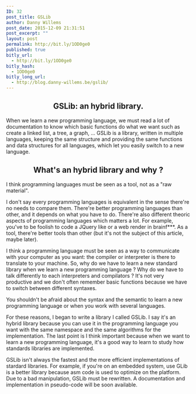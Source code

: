 ```yaml
---
ID: 32
post_title: GSLib
author: Danny Willems
post_date: 2015-12-09 21:31:51
post_excerpt: ""
layout: post
permalink: http://bit.ly/1OD0ge0
published: true
bitly_url:
  - http://bit.ly/1OD0ge0
bitly_hash:
  - 1OD0ge0
bitly_long_url:
  - http://blog.danny-willems.be/gslib/
---
```


<h2 style="text-align:center">GSLib: an hybrid library.</h2>

When we learn a new programming language, we must read a lot of documentation to know which basic functions do what we want such as create a linked list, a tree, a graph, ...
GSLib is a library, written in multiple languages, keeping the same structure and providing the same functions and data structures for all languages, which let you easily switch to a new language.

<h2 style="text-align:center">What's an hybrid library and why ?</h2>

I think programming languages must be seen as a tool, not as a "raw material".

I don't say every programming languages is equivalent in the sense there're no needs to compare them. There're better programming languages than other, and it depends on what you have to do. There're also different theoric aspects of programming languages which matters a lot. For example, you've to be foolish to code a JQuery like or a web render in brainf***. As a tool, there're better tools than other (but it's not the subject of this article, maybe later).

I think a programming language must be seen as a way to communicate with your computer as you want: the compiler or interpreter is there to translate to your machine. So, why do we have to learn a new standard library when we learn a new programming language ? Why do we have to talk differently to each interpreters and compilators ?
It's not very productive and we don't often remember basic functions because we have to switch between different syntaxes.

<div class="dw-quote">
You shouldn't be afraid about the syntax and the semantic to learn a new programming language or when you work with several languages.
</div>

For these reasons, I began to write a library I called GSLib. I say it's an hybrid library because you can use it in the programming language you want with the same namespace and the same algorithms for the implementation. The last point is I think important because when we want to learn a new programming language, it's a good way to learn to study how standards libraries are implemented.

<div class="dw-quote">
GSLib isn't always the fastest and the more efficient implementations of stardard libraries. For example, if you're on an embedded system, use GLib is a better library because asm code is used to optimize on the platform.
</div>

<div class="dw-quote">
Due to a bad manipulation, GSLib must be rewritten. A documentation and implementation in pseudo-code will be soon available.
</div>
